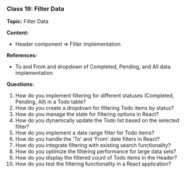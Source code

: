 ### Class 19: Filter Data

**Topic:** Filter Data

**Content:**

- Header component => Filter implementation

**References:**

- To and From and dropdown of Completed, Pending, and All data implementation

**Questions:**

1. How do you implement filtering for different statuses (Completed, Pending, All) in a Todo table?
2. How do you create a dropdown for filtering Todo items by status?
3. How do you manage the state for filtering options in React?
4. How do you dynamically update the Todo list based on the selected filter?
5. How do you implement a date range filter for Todo items?
6. How do you handle the 'To' and 'From' date filters in React?
7. How do you integrate filtering with existing search functionality?
8. How do you optimize the filtering performance for large data sets?
9. How do you display the filtered count of Todo items in the Header?
10. How do you test the filtering functionality in a React application?
